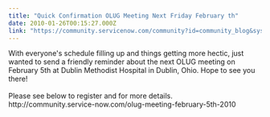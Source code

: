 ```yaml
---
title: "Quick Confirmation OLUG Meeting Next Friday February th"
date: 2010-01-26T00:15:27.000Z
link: "https://community.servicenow.com/community?id=community_blog&sys_id=60cdaea9dbd0dbc01dcaf3231f9619e7"
---
```

<p>With everyone's schedule filling up and things getting more hectic, just wanted to send a friendly reminder about the next OLUG meeting on February 5th at Dublin Methodist Hospital in Dublin, Ohio. Hope to see you there!<br /><br />Please see below to register and for more details.<br />http://community.service-now.com/olug-meeting-february-5th-2010</p>